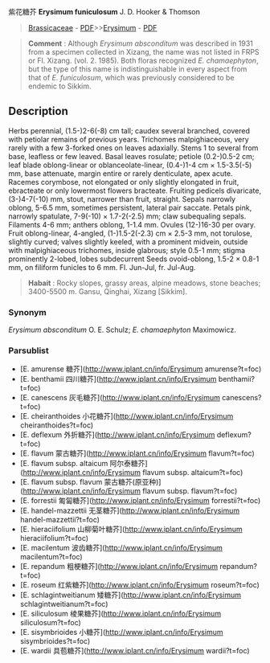 紫花糖芥 **Erysimum funiculosum** J. D. Hooker & Thomson

> [Brassicaceae](http://www.iplant.cn/info/Brassicaceae?t=foc) - [PDF](http://www.iplant.cn/foc/pdf/Brassicaceae.pdf)>>[Erysimum](http://www.iplant.cn/info/Erysimum?t=foc) - [PDF](http://www.iplant.cn/foc/pdf/Erysimum.pdf)


> **Comment** : 
> Although *Erysimum absconditum* was described in 1931 from a specimen collected in Xizang, the name was not listed in FRPS or Fl. Xizang. (vol. 2. 1985). Both floras recognized *E. chamaephyton*, but the type of this name is indistinguishable in every aspect from that of *E. funiculosum*, which was previously considered to be endemic to Sikkim.

## Description

Herbs perennial, (1.5-)2-6(-8) cm tall; caudex several branched, covered with petiolar remains of previous years. Trichomes malpighiaceous, very rarely with a few 3-forked ones on leaves adaxially. Stems 1 to several from base, leafless or few leaved. Basal leaves rosulate; petiole (0.2-)0.5-2 cm; leaf blade oblong-linear or oblanceolate-linear, (0.4-)1-4 cm × 1.5-3.5(-5) mm, base attenuate, margin entire or rarely denticulate, apex acute. Racemes corymbose, not elongated or only slightly elongated in fruit, ebracteate or only lowermost flowers bracteate. Fruiting pedicels divaricate, (3-)4-7(-10) mm, stout, narrower than fruit, straight. Sepals narrowly oblong, 5-6.5 mm, sometimes persistent, lateral pair saccate. Petals pink, narrowly spatulate, 7-9(-10) × 1.7-2(-2.5) mm; claw subequaling sepals. Filaments 4-6 mm; anthers oblong, 1-1.4 mm. Ovules (12-)16-30 per ovary. Fruit oblong-linear, 4-angled, (1-)1.5-2(-2.3) cm × 2.5-3 mm, not torulose, slightly curved; valves slightly keeled, with a prominent midvein, outside with malpighiaceous trichomes, inside glabrous; style 0.5-1 mm; stigma prominently 2-lobed, lobes subdecurrent Seeds ovoid-oblong, 1.5-2 × 0.8-1 mm, on filiform funicles to 6 mm. Fl. Jun-Jul, fr. Jul-Aug.


> **Habait** : 
> Rocky slopes, grassy areas, alpine meadows, stone beaches; 3400-5500 m. Gansu, Qinghai, Xizang [Sikkim].

### Synonym
*Erysimum absconditum* O. E. Schulz; *E. chamaephyton* Maximowicz.



### Parsublist

* [E.  amurense  糖芥](http://www.iplant.cn/info/Erysimum amurense?t=foc)
* [E.  benthamii  四川糖芥](http://www.iplant.cn/info/Erysimum benthamii?t=foc)
* [E.  canescens  灰毛糖芥](http://www.iplant.cn/info/Erysimum canescens?t=foc)
* [E.  cheiranthoides  小花糖芥](http://www.iplant.cn/info/Erysimum cheiranthoides?t=foc)
* [E.  deflexum  外折糖芥](http://www.iplant.cn/info/Erysimum deflexum?t=foc)
* [E.  flavum  蒙古糖芥](http://www.iplant.cn/info/Erysimum flavum?t=foc)
* [E.  flavum subsp. altaicum  阿尔泰糖芥](http://www.iplant.cn/info/Erysimum flavum subsp. altaicum?t=foc)
* [E.  flavum subsp. flavum  蒙古糖芥(原亚种)](http://www.iplant.cn/info/Erysimum flavum subsp. flavum?t=foc)
* [E.  forrestii  匍匐糖芥](http://www.iplant.cn/info/Erysimum forrestii?t=foc)
* [E.  handel-mazzettii  无茎糖芥](http://www.iplant.cn/info/Erysimum handel-mazzettii?t=foc)
* [E.  hieraciifolium  山柳菊叶糖芥](http://www.iplant.cn/info/Erysimum hieraciifolium?t=foc)
* [E.  macilentum  波齿糖芥](http://www.iplant.cn/info/Erysimum macilentum?t=foc)
* [E.  repandum  粗梗糖芥](http://www.iplant.cn/info/Erysimum repandum?t=foc)
* [E.  roseum  红紫糖芥](http://www.iplant.cn/info/Erysimum roseum?t=foc)
* [E.  schlagintweitianum  矮糖芥](http://www.iplant.cn/info/Erysimum schlagintweitianum?t=foc)
* [E.  siliculosum  棱果糖芥](http://www.iplant.cn/info/Erysimum siliculosum?t=foc)
* [E.  sisymbrioides  小糖芥](http://www.iplant.cn/info/Erysimum sisymbrioides?t=foc)
* [E.  wardii  具苞糖芥](http://www.iplant.cn/info/Erysimum wardii?t=foc)

